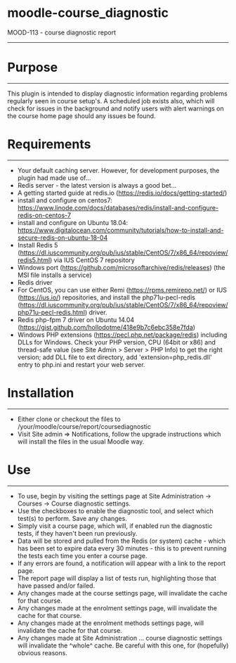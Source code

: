 # moodle-course_diagnostic
MOOD-113 - course diagnostic report
___

# Purpose
___
This plugin is intended to display diagnostic information regarding problems regularly seen in course setup's.
A scheduled job exists also, which will check for issues in the background and notify users with alert warnings on the course home page should any issues be found.

# Requirements
___
* Your default caching server. However, for development purposes, the plugin had made use of...
* Redis server - the latest version is always a good bet...
* A getting started guide at redis.io (https://redis.io/docs/getting-started/)
* install and configure on centos7: https://www.linode.com/docs/databases/redis/install-and-configure-redis-on-centos-7
* install and configure on Ubuntu 18.04: https://www.digitalocean.com/community/tutorials/how-to-install-and-secure-redis-on-ubuntu-18-04
* Install Redis 5 (https://dl.iuscommunity.org/pub/ius/stable/CentOS/7/x86_64/repoview/redis5.html) via IUS CentOS 7 repository
* Windows port (https://github.com/microsoftarchive/redis/releases) (the MSI file installs a service)
* Redis driver
* For CentOS, you can use either Remi (https://rpms.remirepo.net/) or IUS (https://ius.io/) repositories, and install the php71u-pecl-redis (https://dl.iuscommunity.org/pub/ius/stable/CentOS/7/x86_64/repoview/php71u-pecl-redis.html) driver.
* Redis php-fpm 7 driver on Ubuntu 14.04 (https://gist.github.com/hollodotme/418e9b7c6ebc358e7fda)
* Windows PHP extensions (https://pecl.php.net/package/redis) including DLLs for Windows. Check your PHP version, CPU (64bit or x86) and thread-safe value (see Site Admin > Server > PHP Info) to get the right version; add DLL file to ext directory, add 'extension=php_redis.dll' entry to php.ini and restart your web server.

# Installation
___
* Either clone or checkout the files to /your/moodle/course/report/coursediagnostic
* Visit Site admin => Notifications, follow the upgrade instructions which will install the files in the usual Moodle way.

# Use
___
* To use, begin by visiting the settings page at Site Administration -> Courses -> Course diagnostic settings.
* Use the checkboxes to enable the diagnostic tool, and select which test(s) to perform. Save any changes.
* Simply visit a course page, which will, if enabled run the diagnostic tests, if they haven't been run previously.
* Data will be stored and pulled from the Redis (or system) cache - which has been set to expire data every 30 minutes - this is to prevent running the tests each time you enter a course page.
* If any errors are found, a notification will appear with a link to the report page.
* The report page will display a list of tests run, highlighting those that have passed and/or failed.
* Any changes made at the course settings page, will invalidate the cache for that course.
* Any changes made at the enrolment settings page, will invalidate the cache for that course.
* Any changes made at the enrolment methods settings page, will invalidate the cache for that course.
* Any changes made at Site Administration ... course diagnostic settings will invalidate the ^whole^ cache. Be careful with this one, for (hopefully) obvious reasons.

